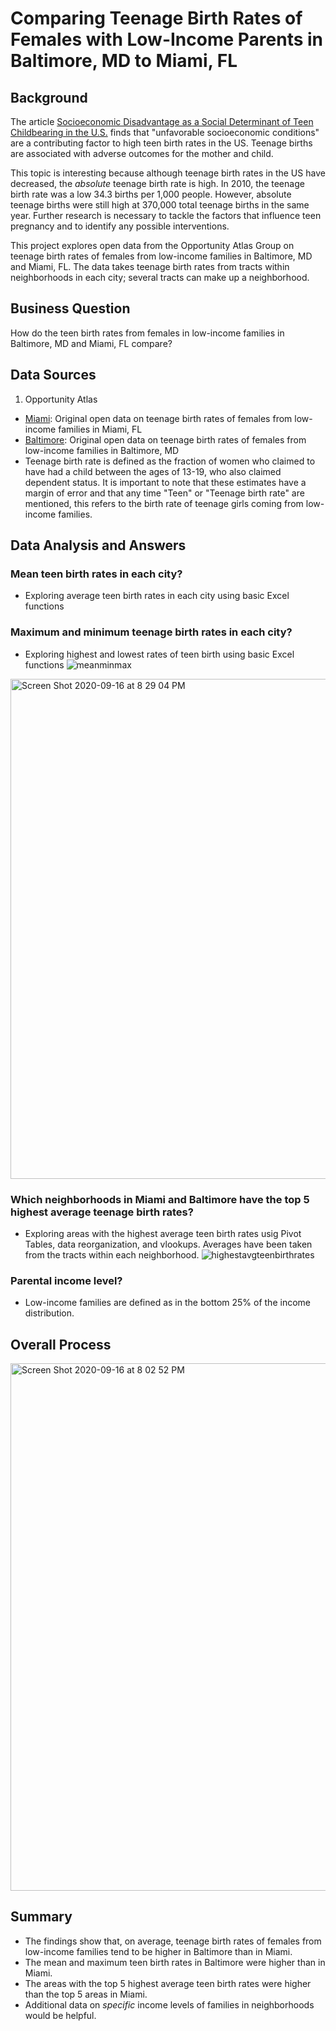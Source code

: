 # Comparing Teenage Birth Rates of Females with Low-Income Parents in Baltimore, MD to Miami, FL
## Background
  The article [Socioeconomic Disadvantage as a Social Determinant of Teen Childbearing in the U.S.](https://www.ncbi.nlm.nih.gov/pmc/articles/PMC3562742/) finds that "unfavorable socioeconomic conditions" are a contributing factor to high teen birth rates in the US. Teenage births are associated with adverse outcomes for the mother and child.  
  
  This topic is interesting because although teenage birth rates in the US have decreased, the _absolute_ teenage birth rate is high. In 2010, the teenage birth rate was a low 34.3 births per 1,000 people. However, absolute teenage births were still high at 370,000 total teenage births in the same year. Further research is necessary to tackle the factors that influence teen pregnancy and to identify any possible interventions. 
  
  This project explores open data from the Opportunity Atlas Group on teenage birth rates of females from low-income families in Baltimore, MD and Miami, FL. The data takes teenage birth rates from tracts within neighborhoods in each city; several tracts can make up a neighborhood.
  
  ## Business Question
How do the teen birth rates from females in low-income families in Baltimore, MD and Miami, FL compare?

## Data Sources
1. Opportunity Atlas
  - [Miami](https://github.com/vickidecastro/comparing-baltimore-miami-teenage-birthrate-lowincome-parents/blob/master/shown_tract_teenbirth_rP_gF_p25%20miami.csv): Original open data on teenage birth rates of females from low-income families in Miami, FL
  - [Baltimore](https://github.com/vickidecastro/comparing-baltimore-miami-teenage-birthrate-lowincome-parents/blob/master/shown_tract_teenbirth_rP_gF_p25%20baltimore.csv): Original open data on teenage birth rates of females from low-income families in Baltimore, MD
  - Teenage birth rate is defined as the fraction of women who claimed to have had a child between the ages of 13-19, who also claimed dependent status. It is important to note that these estimates have a margin of error and that any time "Teen" or "Teenage birth rate" are mentioned, this refers to the birth rate of teenage girls coming from low-income families.
  
  ## Data Analysis and Answers
  ### Mean teen birth rates in each city? 
  - Exploring average teen birth rates in each city using basic Excel functions
  ### Maximum and minimum teenage birth rates in each city?
  - Exploring highest and lowest rates of teen birth using basic Excel functions
 ![meanminmax](https://user-images.githubusercontent.com/70858878/93407536-74e5fd80-f860-11ea-9cfc-d6c5dda4c12e.png)

  <img width="800" alt="Screen Shot 2020-09-16 at 8 29 04 PM" src="https://user-images.githubusercontent.com/70858878/93405593-5e897300-f85b-11ea-81da-5f568364e5e7.png">
 
 ### Which neighborhoods in Miami and Baltimore have the top 5 highest average teenage birth rates? 
  - Exploring areas with the highest average teen birth rates usig Pivot Tables, data reorganization, and vlookups. Averages have been taken from the tracts within each neighborhood.
![highestavgteenbirthrates](https://user-images.githubusercontent.com/70858878/93407568-862f0a00-f860-11ea-9091-5c5d36fe6495.png)

  ### Parental income level? 
 - Low-income families are defined as in the bottom 25% of the income distribution. 

## Overall Process
<img width="844" alt="Screen Shot 2020-09-16 at 8 02 52 PM" src="https://user-images.githubusercontent.com/70858878/93404989-c212a100-f859-11ea-8241-ab672cd1dab3.png">

## Summary
- The findings show that, on average, teenage birth rates of females from low-income families tend to be higher in Baltimore than in Miami. 
- The mean and maximum teen birth rates in Baltimore were higher than in Miami. 
- The areas with the top 5 highest average teen birth rates were higher than the top 5 areas in Miami. 
- Additional data on _specific_ income levels of families in neighborhoods would be helpful. 
